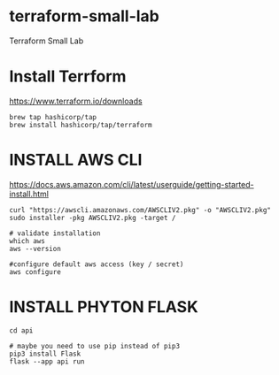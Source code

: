 # terraform-small-lab
Terraform Small Lab

# Install Terrform
https://www.terraform.io/downloads

```
brew tap hashicorp/tap
brew install hashicorp/tap/terraform
```
# INSTALL AWS CLI  
https://docs.aws.amazon.com/cli/latest/userguide/getting-started-install.html

```
curl "https://awscli.amazonaws.com/AWSCLIV2.pkg" -o "AWSCLIV2.pkg"
sudo installer -pkg AWSCLIV2.pkg -target /

# validate installation
which aws
aws --version

#configure default aws access (key / secret)
aws configure
```

# INSTALL PHYTON FLASK 
``` 
cd api

# maybe you need to use pip instead of pip3
pip3 install Flask
flask --app api run
```